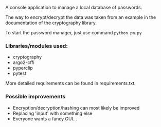 
<!-- inspired by github.com/KalleHallden/pwManager -->

A console application to manage a local database of passwords.

The way to encrypt/decrypt the data was taken from an example in the documentation of the cryptography library.

To start the password manager, just use command
`python pm.py`



### Libraries/modules used:
* cryptography
* argo2-cffi
* pyperclip
* pytest 
<!-- * base64
* getpass
* sqlite3
* os -->

More detailed requirements can be found in requirements.txt.



### Possible improvements
* Encryption/decryption/hashing can most likely be improved
* Replacing 'input' with something else
* Everyone wants a fancy GUI...
